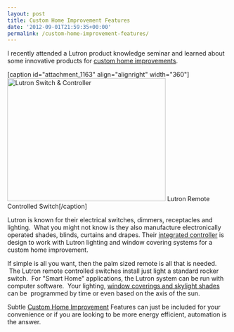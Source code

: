 ```yaml
---
layout: post
title: Custom Home Improvement Features
date: '2012-09-01T21:59:35+00:00'
permalink: /custom-home-improvement-features/
---
```

I recently attended a Lutron product knowledge seminar and learned about some innovative products for <a href="http://www.murraylampert.com/san-diego-architectural-design-services/">custom home improvements</a>.

[caption id="attachment_1163" align="alignright" width="360"]<a href="http://murraylampert.com/wp-content/uploads/2012/09/LutronControler1.jpg"><img class="size-large wp-image-1163 " title="Custom Home Improvement Feautures" src="http://murraylampert.com/wp-content/uploads/2012/09/LutronControler1-1024x797.jpg" alt="Lutron Switch &amp; Controller" width="360" height="280" /></a> Lutron Remote Controlled Switch[/caption]

Lutron is known for their electrical switches, dimmers, receptacles and lighting.  What you might not know is they also manufacture electronically operated shades, blinds, curtains and drapes. Their <a href="http://www.lutron.com/Products/StandAloneControls/Dimmers-Switches/Pages/DimmersSwitches.aspx">integrated controller</a> is design to work with Lutron lighting and window covering systems for a custom home improvement.

If simple is all you want, then the palm sized remote is all that is needed.  The Lutron remote controlled switches install just light a standard rocker switch.  For "Smart Home" applications, the Lutron system can be run with computer software.  Your lighting, <a href="http://www.lutron.com/Residential-Commercial-Solutions/Residential-Solutions/Pages/ShadingSolutions.aspx">window coverings and skylight shades</a> can be  programmed by time or even based on the axis of the sun.

Subtle <a href="http://www.murraylampert.com/san-diego-design-build-contractors/">Custom Home Improvement</a> Features can just be included for your convenience or if you are looking to be more energy efficient, automation is the answer.
